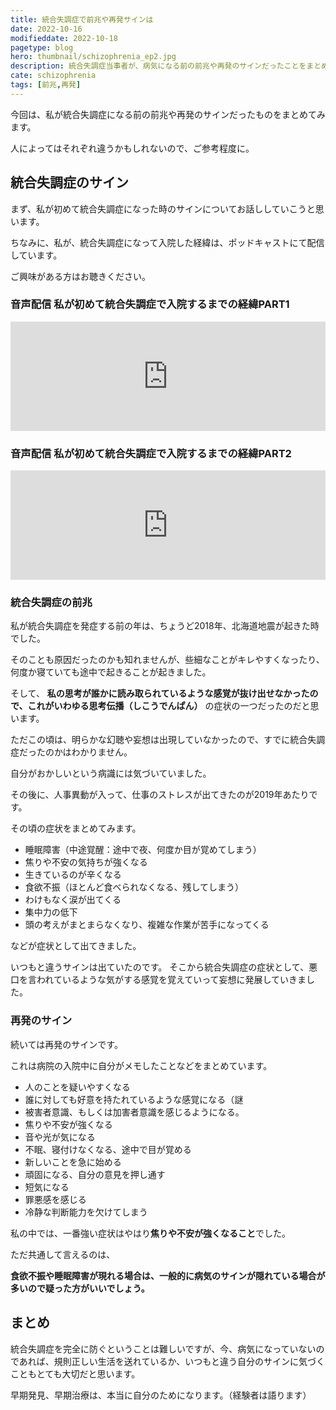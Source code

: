```yaml
---
title: 統合失調症で前兆や再発サインは
date: 2022-10-16
modifieddate: 2022-10-18
pagetype: blog
hero: thumbnail/schizophrenia_ep2.jpg
description: 統合失調症当事者が、病気になる前の前兆や再発のサインだったことをまとめてみました。
cate: schizophrenia
tags: [前兆,再発]
---
```


今回は、私が統合失調症になる前の前兆や再発のサインだったものをまとめてみます。

人によってはそれぞれ違うかもしれないので、ご参考程度に。

## 統合失調症のサイン

まず、私が初めて統合失調症になった時のサインについてお話ししていこうと思います。

ちなみに、私が、統合失調症になって入院した経緯は、ポッドキャストにて配信しています。

ご興味がある方はお聴きください。

### 音声配信 私が初めて統合失調症で入院するまでの経緯PART1

<iframe allow="autoplay *; encrypted-media *; fullscreen *; clipboard-write" frameborder="0" height="175" style="width:100%;max-width:660px;overflow:hidden;background:transparent;" sandbox="allow-forms allow-popups allow-same-origin allow-scripts allow-storage-access-by-user-activation allow-top-navigation-by-user-activation" src="https://embed.podcasts.apple.com/jp/podcast/%E7%A7%81%E3%81%8C%E5%88%9D%E3%82%81%E3%81%A6%E7%B5%B1%E5%90%88%E5%A4%B1%E8%AA%BF%E7%97%87%E3%81%A7%E5%85%A5%E9%99%A2%E3%81%99%E3%82%8B%E3%81%BE%E3%81%A7%E3%81%AE%E7%B5%8C%E7%B7%AF-part1/id1649348148?i=1000582530633"></iframe>

### 音声配信 私が初めて統合失調症で入院するまでの経緯PART2

<iframe allow="autoplay *; encrypted-media *; fullscreen *; clipboard-write" frameborder="0" height="175" style="width:100%;max-width:660px;overflow:hidden;background:transparent;" sandbox="allow-forms allow-popups allow-same-origin allow-scripts allow-storage-access-by-user-activation allow-top-navigation-by-user-activation" src="https://embed.podcasts.apple.com/jp/podcast/%E7%A7%81%E3%81%8C%E5%88%9D%E3%82%81%E3%81%A6%E7%B5%B1%E5%90%88%E5%A4%B1%E8%AA%BF%E7%97%87%E3%81%A7%E5%85%A5%E9%99%A2%E3%81%99%E3%82%8B%E3%81%BE%E3%81%A7%E3%81%AE%E7%B5%8C%E7%B7%AF-part2/id1649348148?i=1000582530553"></iframe>

### 統合失調症の前兆

私が統合失調症を発症する前の年は、ちょうど2018年、北海道地震が起きた時でした。

そのことも原因だったのかも知れませんが、些細なことがキレやすくなったり、何度か寝ていても途中で起きることが起きました。

そして、 **私の思考が誰かに読み取られているような感覚が抜け出せなかったので、これがいわゆる思考伝播（しこうでんぱん）** の症状の一つだったのだと思います。

ただこの頃は、明らかな幻聴や妄想は出現していなかったので、すでに統合失調症だったのかはわかりません。

自分がおかしいという病識には気づいていました。

その後に、人事異動が入って、仕事のストレスが出てきたのが2019年あたりです。

その頃の症状をまとめてみます。

- 睡眠障害（中途覚醒：途中で夜、何度か目が覚めてしまう）
- 焦りや不安の気持ちが強くなる
- 生きているのが辛くなる
- 食欲不振（ほとんど食べられなくなる、残してしまう）
- わけもなく涙が出てくる
- 集中力の低下
- 頭の考えがまとまらなくなり、複雑な作業が苦手になってくる

などが症状として出てきました。

いつもと違うサインは出ていたのです。
そこから統合失調症の症状として、悪口を言われているような気がする感覚を覚えていって妄想に発展していきました。

### 再発のサイン

続いては再発のサインです。

これは病院の入院中に自分がメモしたことなどをまとめています。


- 人のことを疑いやすくなる
- 誰に対しても好意を持たれているような感覚になる（謎
- 被害者意識、もしくは加害者意識を感じるようになる。
- 焦りや不安が強くなる
- 音や光が気になる
- 不眠、寝付けなくなる、途中で目が覚める
- 新しいことを急に始める
- 頑固になる、自分の意見を押し通す
- 短気になる
- 罪悪感を感じる
- 冷静な判断能力を欠けてしまう

私の中では、一番強い症状はやはり**焦りや不安が強くなること**でした。

ただ共通して言えるのは、

**食欲不振や睡眠障害が現れる場合は、一般的に病気のサインが隠れている場合が多いので疑った方がいいでしょう。**

## まとめ

統合失調症を完全に防ぐということは難しいですが、今、病気になっていないのであれば、規則正しい生活を送れているか、いつもと違う自分のサインに気づくこともとても大切だと思います。

早期発見、早期治療は、本当に自分のためになります。（経験者は語ります）




